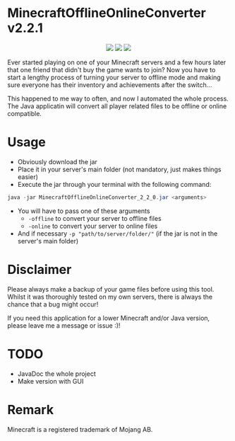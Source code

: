 # MinecraftOfflineOnlineConverter v2.2.1
<p align="center">
  <img src="https://img.shields.io/badge/version-2.2.1-blue">
  <img src="https://img.shields.io/badge/minecraft-1.17.1-green">
  <img src="https://img.shields.io/badge/java-16.0.1-red">
</p>

Ever started playing on one of your Minecraft servers and a few hours later that one friend that didn't buy the game wants to join?
Now you have to start a lengthy process of turning your server to offline mode and making sure everyone has their inventory and achievements after the switch... 

This happened to me way to often, and now I automated the whole process.
The Java applicatin will convert all player related files to be offline or online compatible.

# Usage

- Obviously download the jar
- Place it in your server's main folder (not mandatory, just makes things easier)
- Execute the jar through your terminal with the following command:
```java
java -jar MinecraftOfflineOnlineConverter_2_2_0.jar <arguments>
```
- You will have to pass one of these arguments
  - `-offline` to convert your server to offline files
  - `-online` to convert your server to online files
- And if necessary `-p "path/to/server/folder/"` (if the jar is not in the server's main folder)

# Disclaimer

Please always make a backup of your game files before using this tool.
Whilst it was thoroughly tested on my own servers, there is always the chance that a bug might occur!

If you need this application for a lower Minecraft and/or Java version, please leave me a message or issue :)!

# TODO

- JavaDoc the whole project
- Make version with GUI

# Remark

Minecraft is a registered trademark of Mojang AB.
